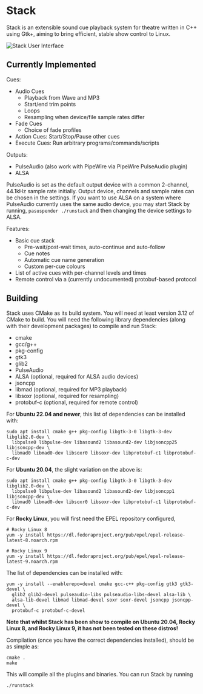 # Stack

Stack is an extensible sound cue playback system for theatre written in C++
using Gtk+, aiming to bring efficient, stable show control to Linux.

![Stack User Interface](https://thork.io/stack/ui-github.png)

## Currently Implemented

Cues:
* Audio Cues
  * Playback from Wave and MP3
  * Start/end trim points
  * Loops
  * Resampling when device/file sample rates differ
* Fade Cues
  * Choice of fade profiles
* Action Cues: Start/Stop/Pause other cues
* Execute Cues: Run arbitrary programs/commands/scripts

Outputs:
* PulseAudio (also work with PipeWire via PipeWire PulseAudio plugin)
* ALSA

PulseAudio is set as the default output device with a common 2-channel, 44.1kHz
sample rate initially. Output device, channels and sample rates can be chosen
in the settings. If you want to use ALSA on a system where PulseAudio currently
uses the same audio device, you may start Stack by running,
`pasuspender ./runstack` and then changing the device settings to ALSA.

Features:
* Basic cue stack
  * Pre-wait/post-wait times, auto-continue and auto-follow
  * Cue notes
  * Automatic cue name generation
  * Custom per-cue colours
* List of active cues with per-channel levels and times
* Remote control via a (currently undocumented) protobuf-based protocol

## Building

Stack uses CMake as its build system. You will need at least version 3.12 of
CMake to build. You will need the following library dependencies (along with
their development packages) to compile and run Stack:

* cmake
* gcc/g++
* pkg-config
* gtk3
* glib2
* PulseAudio
* ALSA (optional, required for ALSA audio devices)
* jsoncpp
* libmad (optional, required for MP3 playback)
* libsoxr (optional, required for resampling)
* protobuf-c (optional, required for remote control)

For **Ubuntu 22.04 and newer**, this list of dependencies can be installed with:

```shell
sudo apt install cmake g++ pkg-config libgtk-3-0 libgtk-3-dev libglib2.0-dev \
  libpulse0 libpulse-dev libasound2 libasound2-dev libjsoncpp25 libjsoncpp-dev \
  libmad0 libmad0-dev libsoxr0 libsoxr-dev libprotobuf-c1 libprotobuf-c-dev
```

For **Ubuntu 20.04**, the slight variation on the above is:

```shell
sudo apt install cmake g++ pkg-config libgtk-3-0 libgtk-3-dev libglib2.0-dev \
  libpulse0 libpulse-dev libasound2 libasound2-dev libjsoncpp1 libjsoncpp-dev \
  libmad0 libmad0-dev libsoxr0 libsoxr-dev libprotobuf-c1 libprotobuf-c-dev
```

For **Rocky Linux**, you will first need the EPEL repository configured,

```shell
# Rocky Linux 8
yum -y install https://dl.fedoraproject.org/pub/epel/epel-release-latest-8.noarch.rpm

# Rocky Linux 9
yum -y install https://dl.fedoraproject.org/pub/epel/epel-release-latest-9.noarch.rpm
````

The list of dependencies can be installed with:

```shell
yum -y install --enablerepo=devel cmake gcc-c++ pkg-config gtk3 gtk3-devel \
  glib2 glib2-devel pulseaudio-libs pulseaudio-libs-devel alsa-lib \
  alsa-lib-devel libmad libmad-devel soxr soxr-devel jsoncpp jsoncpp-devel \
  protobuf-c protobuf-c-devel
```

**Note that whilst Stack has been show to compile on Ubuntu 20.04, Rocky Linux
8, and Rocky Linux 9, it has not been tested on these distros!**

Compilation (once you have the correct dependencies installed), should be as
simple as:

```shell
cmake .
make
```

This will compile all the plugins and binaries. You can run Stack by running

```shell
./runstack
```
